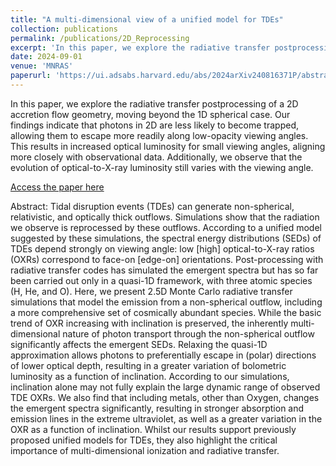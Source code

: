 ```yaml
---
title: "A multi-dimensional view of a unified model for TDEs"
collection: publications
permalink: /publications/2D_Reprocessing
excerpt: 'In this paper, we explore the radiative transfer postprocessing of a 2D accretion flow geometry, moving beyond the 1D spherical case. Our findings indicate that photons in 2D are less likely to become trapped, allowing them to escape more readily along low-opacity viewing angles. This results in increased optical luminosity for small viewing angles, aligning more closely with observational data. Additionally, we observe that the evolution of optical-to-X-ray luminosity still varies with the viewing angle.'
date: 2024-09-01
venue: 'MNRAS'
paperurl: 'https://ui.adsabs.harvard.edu/abs/2024arXiv240816371P/abstract'
---
```

In this paper, we explore the radiative transfer postprocessing of a 2D accretion flow geometry, moving beyond the 1D spherical case. Our findings indicate that photons in 2D are less likely to become trapped, allowing them to escape more readily along low-opacity viewing angles. This results in increased optical luminosity for small viewing angles, aligning more closely with observational data. Additionally, we observe that the evolution of optical-to-X-ray luminosity still varies with the viewing angle.

<a href="https://ui.adsabs.harvard.edu/abs/2024arXiv240816371P/abstract" target="_blank">Access the paper here</a>

Abstract: Tidal disruption events (TDEs) can generate non-spherical, relativistic, and optically thick outflows. Simulations show that the radiation we observe is reprocessed by these outflows. According to a unified model suggested by these simulations, the spectral energy distributions (SEDs) of TDEs depend strongly on viewing angle: low [high] optical-to-X-ray ratios (OXRs) correspond to face-on [edge-on] orientations. Post-processing with radiative transfer codes has simulated the emergent spectra but has so far been carried out only in a quasi-1D framework, with three atomic species (H, He, and O). Here, we present 2.5D Monte Carlo radiative transfer simulations that model the emission from a non-spherical outflow, including a more comprehensive set of cosmically abundant species. While the basic trend of OXR increasing with inclination is preserved, the inherently multi-dimensional nature of photon transport through the non-spherical outflow significantly affects the emergent SEDs. Relaxing the quasi-1D approximation allows photons to preferentially escape in (polar) directions of lower optical depth, resulting in a greater variation of bolometric luminosity as a function of inclination. According to our simulations, inclination alone may not fully explain the large dynamic range of observed TDE OXRs. We also find that including metals, other than Oxygen, changes the emergent spectra significantly, resulting in stronger absorption and emission lines in the extreme ultraviolet, as well as a greater variation in the OXR as a function of inclination. Whilst our results support previously proposed unified models for TDEs, they also highlight the critical importance of multi-dimensional ionization and radiative transfer.

